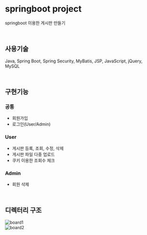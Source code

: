 # springboot project
springboot 이용한 게시판 만들기

<br>

## 사용기술
Java, Spring Boot, Spring Security, MyBatis, JSP, JavaScript, jQuery, MySQL

<br>

## 구현기능
### 공통
- 회원가입
- 로그인(User/Admin)
### User
- 게시판 등록, 조회, 수정, 삭제
- 게시판 파일 다중 업로드
- 쿠키 이용한 조회수 체크
### Admin
- 회원 삭제

<br>

## 디렉터리 구조
![board1](https://user-images.githubusercontent.com/44972292/179390067-2eac86dc-d113-4670-8d8f-13eed785505e.png)<br>
![board2](https://user-images.githubusercontent.com/44972292/179390072-1e308641-152d-4656-8d98-4b6b4142ce4f.png)

